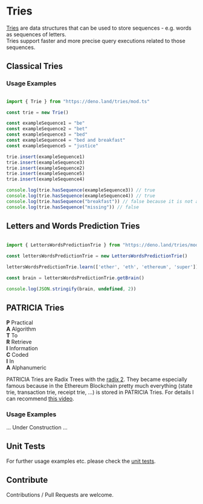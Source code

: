 # Tries
[Tries](https://www.youtube.com/watch?v=3CbFFVHQrk4) are data structures that can be used to store sequences - e.g. words as sequences of letters.  
Tries support faster and more precise query executions related to those sequences.  

## Classical Tries 
### Usage Examples

```ts  

import { Trie } from "https://deno.land/tries/mod.ts"

const trie = new Trie()

const exampleSequence1 = "be"
const exampleSequence2 = "bet"
const exampleSequence3 = "bed"
const exampleSequence4 = "bed and breakfast"
const exampleSequence5 = "justice"

trie.insert(exampleSequence1)
trie.insert(exampleSequence3)
trie.insert(exampleSequence2)
trie.insert(exampleSequence5)
trie.insert(exampleSequence4)

console.log(trie.hasSequence(exampleSequence3)) // true
console.log(trie.hasSequence(exampleSequence4)) // true
console.log(trie.hasSequence("breakfast")) // false because it is not added as a discrete sequence
console.log(trie.hasSequence("missing")) // false 

```

## Letters and Words Prediction Tries

```ts

import { LettersWordsPredictionTrie } from "https://deno.land/tries/mod-letters-and-word-prediction.ts"

const lettersWordsPredictionTrie = new LettersWordsPredictionTrie()

lettersWordsPredictionTrie.learn(['ether', 'eth', 'ethereum', 'super'])

const brain = lettersWordsPredictionTrie.getBrain()

console.log(JSON.stringify(brain, undefined, 2))


```

## PATRICIA Tries
**P** Practical  
**A** Algorithm  
**T** To   
**R** Retrieve   
**I** Information  
**C** Coded  
**I** In   
**A** Alphanumeric  

PATRICIA Tries are Radix Trees with the [radix 2](https://cs.stackexchange.com/questions/63048/what-is-the-difference-between-radix-trees-and-patricia-tries). They became especially famous because in the Ethereum Blockchain pretty much everything (state trie, transaction trie, receipt trie, ...) is stored in PATRICIA Tries. For details I can recommend [this video](https://www.youtube.com/watch?v=OxofT39TJgg).

### Usage Examples
... Under Construction ...

## Unit Tests
For further usage examples etc. please check the [unit tests](https://github.com/distributed-ledger-technology/tries/blob/main/src/trie.spec.ts).

## Contribute
Contributions / Pull Requests are welcome.



